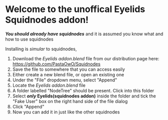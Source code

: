 # Welcome to the unoffical Eyelids Squidnodes addon!

**_You should already have squidnodes_** and it is assumed you know what and how to use squidnodes

Installing is *simular* to squidnodes,
1. Download the *Eyelids addon.blend* file from our distribution page here: https://github.com/PastaOwO/Squidnodes
2. Save the file to somewhere that you can access easily
3. Either create a new blend file, or open an existing one
4. Under the "File" dropdown menu, select "Append"
5. Locate the *Eyelids addon.blend* file
6. A folder labelled "NodeTree" should be present. Click into this folder
7. Select **_only_ Eyelids(squidnodes addon)** inside the folder and tick the "Fake User" box on the right hand side of the file dialog 
8. Click "Append"
9. Now you can add it in just like the other squidnodes
